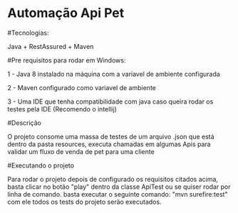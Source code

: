 # Automação Api Pet

#Tecnologias:

Java + RestAssured + Maven

#Pre requisitos para rodar em Windows:

1 - Java 8 instalado na máquina com a variavel de ambiente configurada

2 - Maven configurado como variavel de ambiente

3 - Uma IDE que tenha compatibilidade com java caso queira rodar os testes pela IDE (Recomendo o intellij)

#Descrição

O projeto consome uma massa de testes de um arquivo .json que está dentro da pasta resources, executa chamadas em algumas Apis para validar um fluxo de venda de pet para uma cliente 

#Executando o projeto

Para rodar o projeto depois de configurado os requisitos citados acima, basta clicar no botão "play" dentro da classe ApiTest ou se quiser rodar por linha de comando. basta executar o seguinte comando: "mvn surefire:test" com ele todos os tests do projeto serão executados.
